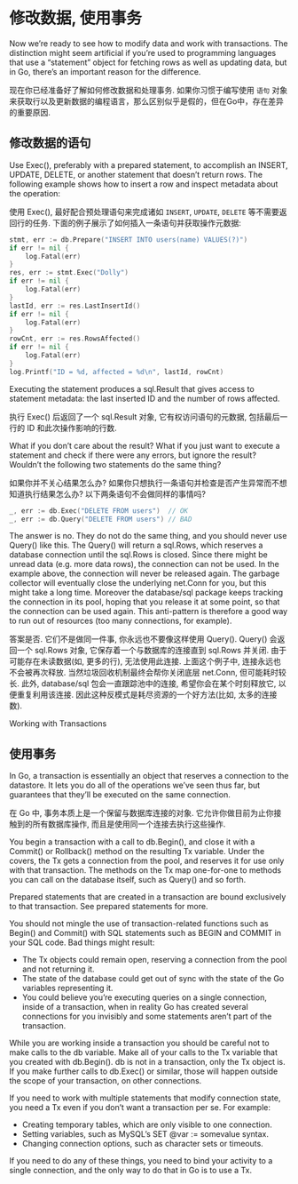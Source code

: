 # 修改数据, 使用事务

Now we’re ready to see how to modify data and work with transactions. The distinction might seem artificial if you’re used to programming languages that use a “statement” object for fetching rows as well as updating data, but in Go, there’s an important reason for the difference.

现在你已经准备好了解如何修改数据和处理事务. 如果你习惯于编写使用 `语句` 对象来获取行以及更新数据的编程语言，那么区别似乎是假的，但在Go中，存在差异的重要原因.

## 修改数据的语句

Use Exec(), preferably with a prepared statement, to accomplish an INSERT, UPDATE, DELETE, or another statement that doesn’t return rows. The following example shows how to insert a row and inspect metadata about the operation:

使用 Exec(), 最好配合预处理语句来完成诸如 `INSERT`, `UPDATE`, `DELETE` 等不需要返回行的任务. 下面的例子展示了如何插入一条语句并获取操作元数据:

```go
stmt, err := db.Prepare("INSERT INTO users(name) VALUES(?)")
if err != nil {
	log.Fatal(err)
}
res, err := stmt.Exec("Dolly")
if err != nil {
	log.Fatal(err)
}
lastId, err := res.LastInsertId()
if err != nil {
	log.Fatal(err)
}
rowCnt, err := res.RowsAffected()
if err != nil {
	log.Fatal(err)
}
log.Printf("ID = %d, affected = %d\n", lastId, rowCnt)
```

Executing the statement produces a sql.Result that gives access to statement metadata: the last inserted ID and the number of rows affected.

执行 Exec() 后返回了一个 sql.Result 对象, 它有权访问语句的元数据, 包括最后一行的 ID 和此次操作影响的行数.

What if you don’t care about the result? What if you just want to execute a statement and check if there were any errors, but ignore the result? Wouldn’t the following two statements do the same thing?

如果你并不关心结果怎么办? 如果你只想执行一条语句并检查是否产生异常而不想知道执行结果怎么办? 以下两条语句不会做同样的事情吗?

```go
_, err := db.Exec("DELETE FROM users")  // OK
_, err := db.Query("DELETE FROM users") // BAD
```

The answer is no. They do not do the same thing, and you should never use Query() like this. The Query() will return a sql.Rows, which reserves a database connection until the sql.Rows is closed. Since there might be unread data (e.g. more data rows), the connection can not be used. In the example above, the connection will never be released again. The garbage collector will eventually close the underlying net.Conn for you, but this might take a long time. Moreover the database/sql package keeps tracking the connection in its pool, hoping that you release it at some point, so that the connection can be used again. This anti-pattern is therefore a good way to run out of resources (too many connections, for example).

答案是否. 它们不是做同一件事, 你永远也不要像这样使用 Query(). Query() 会返回一个 sql.Rows 对象, 它保存着一个与数据库的连接直到 sql.Rows 并关闭. 由于可能存在未读数据(如, 更多的行), 无法使用此连接. 上面这个例子中, 连接永远也不会被再次释放. 当然垃圾回收机制最终会帮你关闭底层 net.Conn, 但可能耗时较长. 此外, database/sql 包会一直跟踪池中的连接, 希望你会在某个时刻释放它, 以便重复利用该连接. 因此这种反模式是耗尽资源的一个好方法(比如, 太多的连接数).

Working with Transactions

## 使用事务

In Go, a transaction is essentially an object that reserves a connection to the datastore. It lets you do all of the operations we’ve seen thus far, but guarantees that they’ll be executed on the same connection.

在 Go 中, 事务本质上是一个保留与数据库连接的对象. 它允许你做目前为止你接触到的所有数据库操作, 而且是使用同一个连接去执行这些操作.

You begin a transaction with a call to db.Begin(), and close it with a Commit() or Rollback() method on the resulting Tx variable. Under the covers, the Tx gets a connection from the pool, and reserves it for use only with that transaction. The methods on the Tx map one-for-one to methods you can call on the database itself, such as Query() and so forth.

Prepared statements that are created in a transaction are bound exclusively to that transaction. See prepared statements for more.

You should not mingle the use of transaction-related functions such as Begin() and Commit() with SQL statements such as BEGIN and COMMIT in your SQL code. Bad things might result:

- The Tx objects could remain open, reserving a connection from the pool and not returning it.
- The state of the database could get out of sync with the state of the Go variables representing it.
- You could believe you’re executing queries on a single connection, inside of a transaction, when in reality Go has created several connections for you invisibly and some statements aren’t part of the transaction.

While you are working inside a transaction you should be careful not to make calls to the db variable. Make all of your calls to the Tx variable that you created with db.Begin(). db is not in a transaction, only the Tx object is. If you make further calls to db.Exec() or similar, those will happen outside the scope of your transaction, on other connections.

If you need to work with multiple statements that modify connection state, you need a Tx even if you don’t want a transaction per se. For example:

- Creating temporary tables, which are only visible to one connection.
- Setting variables, such as MySQL’s SET @var := somevalue syntax.
- Changing connection options, such as character sets or timeouts.

If you need to do any of these things, you need to bind your activity to a single connection, and the only way to do that in Go is to use a Tx.